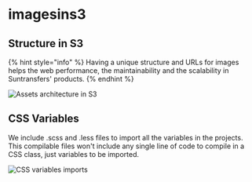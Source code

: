 # imagesins3

## Structure in S3

{% hint style="info" %}
Having a unique structure and URLs for images helps the web performance, the maintainability and the scalability in Suntransfers' products.
{% endhint %}

![Assets architecture in S3](https://github.com/miriamcastellon/st-design/tree/10a3297df124277b17d6268d0c90d09255da081f/design-system/.gitbook/assets/assetsarchitecture.png)

## CSS Variables

We include .scss and .less files to import all the variables in the projects. This compilable files won't include any single line of code to compile in a CSS class, just variables to be imported.

![CSS variables imports](https://github.com/miriamcastellon/st-design/tree/10a3297df124277b17d6268d0c90d09255da081f/design-system/.gitbook/assets/assetscssvariables%20%281%29.jpg)

